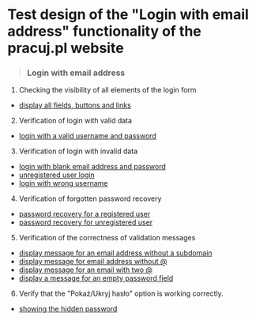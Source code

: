 # Test design of the "Login with email address" functionality of the pracuj.pl website

> ### Login with email address

1. Checking the visibility of all elements of the login form 

* [display all fields, buttons and links](https://docs.github.com)

2. Verification of login with valid data 

* [login with a valid username and password](#general-information)

3. Verification of login with invalid data 

* [login with blank email address and password](#general-information) 
* [unregistered user login](#general-information) 
* [login with wrong username](#general-information) 

4. Verification of forgotten password recovery

* [password recovery for a registered user](#general-information) 
* [password recovery for unregistered user](#general-information) 

5. Verification of the correctness of validation messages

* [display message for an email address without a subdomain](#general-information)
* [display message for email address without @](#general-information) 
* [display message for an email with two @](#general-information) 
* [display a message for an empty password field](#general-information) 

6. Verify that the "Pokaż/Ukryj hasło" option is working correctly.

* [showing the hidden password](#general-information)
